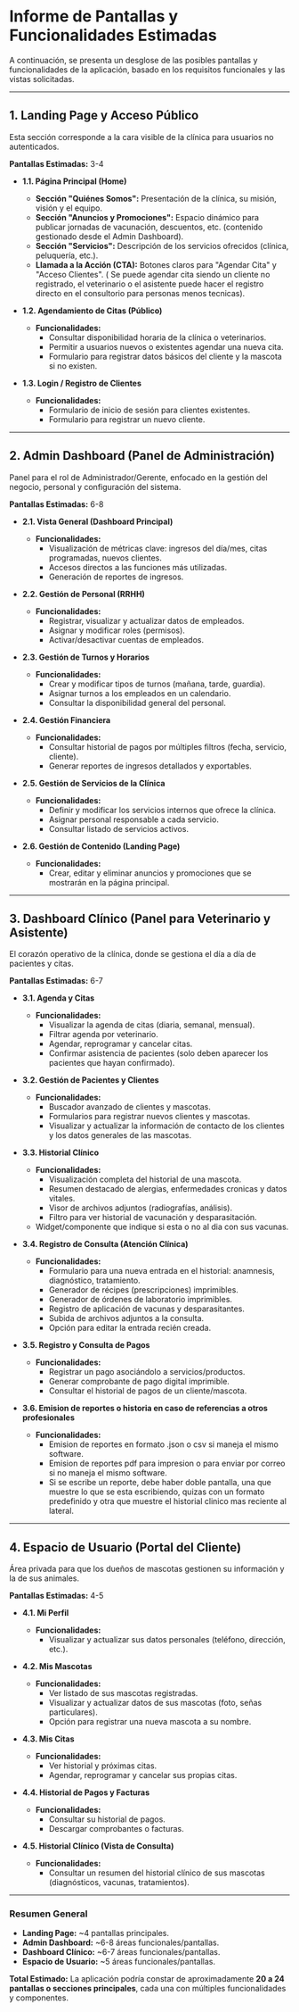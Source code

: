 # Informe de Pantallas y Funcionalidades Estimadas

A continuación, se presenta un desglose de las posibles pantallas y funcionalidades de la aplicación, basado en los requisitos funcionales y las vistas solicitadas.

---

## 1. Landing Page y Acceso Público

Esta sección corresponde a la cara visible de la clínica para usuarios no autenticados.

**Pantallas Estimadas:** 3-4

*   **1.1. Página Principal (Home)**
    *   **Sección "Quiénes Somos":** Presentación de la clínica, su misión, visión y el equipo.
    *   **Sección "Anuncios y Promociones":** Espacio dinámico para publicar jornadas de vacunación, descuentos, etc. (contenido gestionado desde el Admin Dashboard).
    *   **Sección "Servicios":** Descripción de los servicios ofrecidos (clínica, peluquería, etc.).
    *   **Llamada a la Acción (CTA):** Botones claros para "Agendar Cita" y "Acceso Clientes". ( Se puede agendar cita siendo un cliente no registrado, el veterinario o el asistente puede hacer el registro directo en el consultorio para personas menos tecnicas).

*   **1.2. Agendamiento de Citas (Público)**
    *   **Funcionalidades:**
        *   Consultar disponibilidad horaria de la clínica o veterinarios.
        *   Permitir a usuarios nuevos o existentes agendar una nueva cita.
        *   Formulario para registrar datos básicos del cliente y la mascota si no existen.

*   **1.3. Login / Registro de Clientes**
    *   **Funcionalidades:**
        *   Formulario de inicio de sesión para clientes existentes.
        *   Formulario para registrar un nuevo cliente.

---

## 2. Admin Dashboard (Panel de Administración)

Panel para el rol de Administrador/Gerente, enfocado en la gestión del negocio, personal y configuración del sistema.

**Pantallas Estimadas:** 6-8

*   **2.1. Vista General (Dashboard Principal)**
    *   **Funcionalidades:**
        *   Visualización de métricas clave: ingresos del día/mes, citas programadas, nuevos clientes.
        *   Accesos directos a las funciones más utilizadas.
        *   Generación de reportes de ingresos.

*   **2.2. Gestión de Personal (RRHH)**
    *   **Funcionalidades:**
        *   Registrar, visualizar y actualizar datos de empleados.
        *   Asignar y modificar roles (permisos).
        *   Activar/desactivar cuentas de empleados.

*   **2.3. Gestión de Turnos y Horarios**
    *   **Funcionalidades:**
        *   Crear y modificar tipos de turnos (mañana, tarde, guardia).
        *   Asignar turnos a los empleados en un calendario.
        *   Consultar la disponibilidad general del personal.

*   **2.4. Gestión Financiera**
    *   **Funcionalidades:**
        *   Consultar historial de pagos por múltiples filtros (fecha, servicio, cliente).
        *   Generar reportes de ingresos detallados y exportables.

*   **2.5. Gestión de Servicios de la Clínica**
    *   **Funcionalidades:**
        *   Definir y modificar los servicios internos que ofrece la clínica.
        *   Asignar personal responsable a cada servicio.
        *   Consultar listado de servicios activos.

*   **2.6. Gestión de Contenido (Landing Page)**
    *   **Funcionalidades:**
        *   Crear, editar y eliminar anuncios y promociones que se mostrarán en la página principal.

---

## 3. Dashboard Clínico (Panel para Veterinario y Asistente)

El corazón operativo de la clínica, donde se gestiona el día a día de pacientes y citas.

**Pantallas Estimadas:** 6-7

*   **3.1. Agenda y Citas**
    *   **Funcionalidades:**
        *   Visualizar la agenda de citas (diaria, semanal, mensual).
        *   Filtrar agenda por veterinario.
        *   Agendar, reprogramar y cancelar citas.
        *   Confirmar asistencia de pacientes (solo deben aparecer los pacientes que hayan confirmado).

*   **3.2. Gestión de Pacientes y Clientes**
    *   **Funcionalidades:**
        *   Buscador avanzado de clientes y mascotas.
        *   Formularios para registrar nuevos clientes y mascotas.
        *   Visualizar y actualizar la información de contacto de los clientes y los datos generales de las mascotas.

*   **3.3. Historial Clínico**
    *   **Funcionalidades:**
        *   Visualización completa del historial de una mascota.
        *   Resumen destacado de alergias, enfermedades cronicas y datos vitales.
        *   Visor de archivos adjuntos (radiografías, análisis).
        *   Filtro para ver historial de vacunación y desparasitación.
	*   Widget/componente que indique si esta o no al dia con sus vacunas.

*   **3.4. Registro de Consulta (Atención Clínica)**
    *   **Funcionalidades:**
        *   Formulario para una nueva entrada en el historial: anamnesis, diagnóstico, tratamiento.
        *   Generador de récipes (prescripciones) imprimibles.
        *   Generador de órdenes de laboratorio imprimibles.
        *   Registro de aplicación de vacunas y desparasitantes.
        *   Subida de archivos adjuntos a la consulta.
        *   Opción para editar la entrada recién creada.

*   **3.5. Registro y Consulta de Pagos**
    *   **Funcionalidades:**
        *   Registrar un pago asociándolo a servicios/productos.
        *   Generar comprobante de pago digital imprimible.
        *   Consultar el historial de pagos de un cliente/mascota.
        
*   **3.6. Emision de reportes o historia en caso de referencias a otros profesionales**
    *   **Funcionalidades:**
    	*   Emision de reportes en formato .json o csv si maneja el mismo software.
    	*   Emision de reportes pdf para impresion o para enviar por correo si no maneja el mismo software.
    	*   Si se escribe un reporte, debe haber doble pantalla, una que muestre lo que se esta escribiendo, quizas con un formato predefinido y otra que muestre el historial clinico mas reciente al lateral.

---

## 4. Espacio de Usuario (Portal del Cliente)

Área privada para que los dueños de mascotas gestionen su información y la de sus animales.

**Pantallas Estimadas:** 4-5

*   **4.1. Mi Perfil**
    *   **Funcionalidades:**
        *   Visualizar y actualizar sus datos personales (teléfono, dirección, etc.).

*   **4.2. Mis Mascotas**
    *   **Funcionalidades:**
        *   Ver listado de sus mascotas registradas.
        *   Visualizar y actualizar datos de sus mascotas (foto, señas particulares).
        *   Opción para registrar una nueva mascota a su nombre.

*   **4.3. Mis Citas**
    *   **Funcionalidades:**
        *   Ver historial y próximas citas.
        *   Agendar, reprogramar y cancelar sus propias citas.

*   **4.4. Historial de Pagos y Facturas**
    *   **Funcionalidades:**
        *   Consultar su historial de pagos.
        *   Descargar comprobantes o facturas.

*   **4.5. Historial Clínico (Vista de Consulta)**
    *   **Funcionalidades:**
        *   Consultar un resumen del historial clínico de sus mascotas (diagnósticos, vacunas, tratamientos).

---

### Resumen General

- **Landing Page:** ~4 pantallas principales.
- **Admin Dashboard:** ~6-8 áreas funcionales/pantallas.
- **Dashboard Clínico:** ~6-7 áreas funcionales/pantallas.
- **Espacio de Usuario:** ~5 áreas funcionales/pantallas.

**Total Estimado:** La aplicación podría constar de aproximadamente **20 a 24 pantallas o secciones principales**, cada una con múltiples funcionalidades y componentes.
